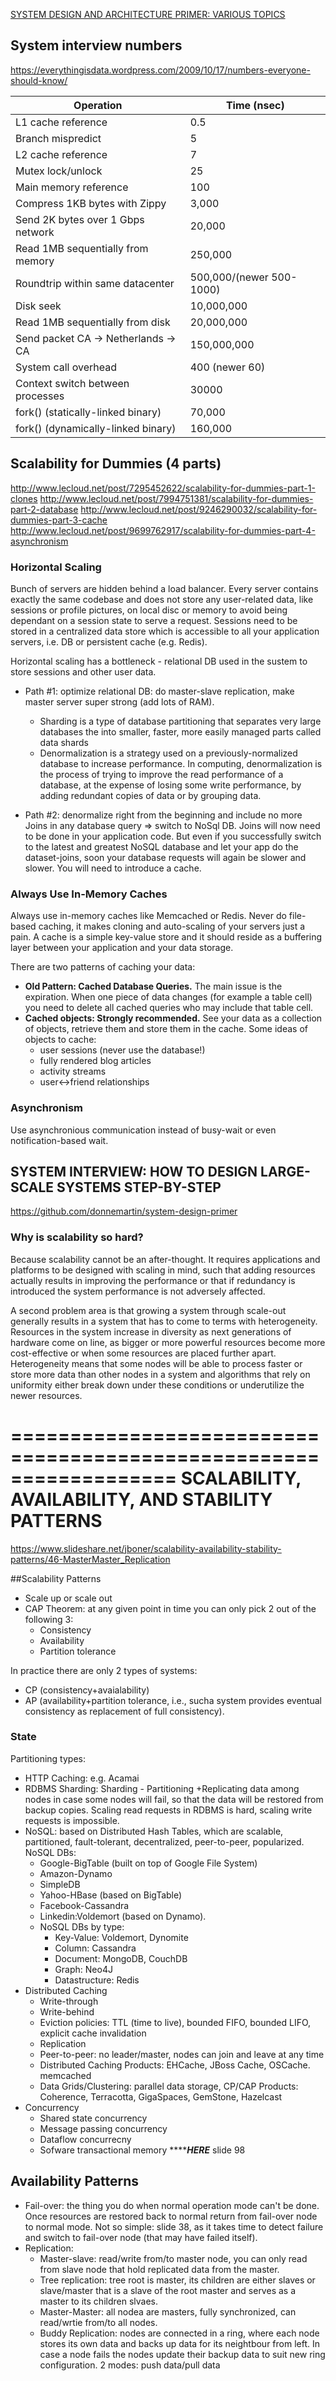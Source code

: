 
[SYSTEM DESIGN AND ARCHITECTURE PRIMER: VARIOUS TOPICS](https://github.com/checkcheckzz/system-design-interview)


## System interview numbers 

https://everythingisdata.wordpress.com/2009/10/17/numbers-everyone-should-know/

Operation			 |		Time (nsec)
---------------------------------|----------------------------
L1 cache reference		 |	0.5
Branch mispredict		 |	5
L2 cache reference		 |	7
Mutex lock/unlock		 |	25
Main memory reference		 |    100
Compress 1KB bytes with Zippy	 |	3,000
Send 2K bytes over 1 Gbps network |	20,000
Read 1MB sequentially from memory |	250,000
Roundtrip within same datacenter  |	500,000/(newer 500-1000) 
Disk seek	                  |    10,000,000
Read 1MB sequentially from disk	  |	20,000,000
Send packet CA -> Netherlands -> CA|	150,000,000
System call overhead		   |		400 (newer 60)
Context switch between processes   |	30000
fork() (statically-linked binary)  |	70,000
fork() (dynamically-linked binary) |	160,000


## Scalability for Dummies (4 parts)

http://www.lecloud.net/post/7295452622/scalability-for-dummies-part-1-clones
http://www.lecloud.net/post/7994751381/scalability-for-dummies-part-2-database
http://www.lecloud.net/post/9246290032/scalability-for-dummies-part-3-cache
http://www.lecloud.net/post/9699762917/scalability-for-dummies-part-4-asynchronism

### Horizontal Scaling
Bunch of servers are hidden behind a load balancer. Every server contains exactly the same codebase and does not 
store any user-related data, like sessions or profile pictures, on local disc or memory to avoid being dependant 
on a session state to serve a request. Sessions need to be stored in a centralized data store which is accessible 
to all your application servers, i.e. DB or persistent cache (e.g. Redis).

Horizontal scaling has a bottleneck - relational DB used in the sustem to store sessions and other user data.
* Path #1: optimize relational DB: do master-slave replication, make master server super strong (add lots of RAM).
	* Sharding is a type of database partitioning that separates very large databases the into smaller, faster, 
	more easily managed parts called data shards
	* Denormalization is a strategy used on a previously-normalized database to increase performance. 
	In computing, denormalization is the process of trying to improve the read performance of a database, 
	at the expense of losing some write performance, by adding redundant copies of data or by grouping data.

* Path #2:  denormalize right from the beginning and include no more Joins in any database query => switch to NoSql DB.
Joins will now need to be done in your application code. But even if you successfully switch to the latest and greatest 
NoSQL database and let your app do the dataset-joins, soon your database requests will again be slower and slower. You 
will need to introduce a cache.

### Always Use In-Memory Caches
Always use in-memory caches like Memcached or Redis. Never do file-based caching, it makes cloning and auto-scaling of your servers just a pain. A cache is a simple key-value store and it should reside as a buffering layer between your application and your data storage.

There are two patterns of caching your data:
* **Old Pattern: Cached Database Queries.** The main issue is the expiration. When one piece of data changes (for example a table cell) you need to delete all cached queries who may include that table cell. 
*  **Cached objects: Strongly recommended.** See your data as a collection of objects, retrieve them and store them in the cache. Some ideas of objects to cache:
	* user sessions (never use the database!)
	* fully rendered blog articles
	* activity streams
	* user<->friend relationships 

### Asynchronism
Use asynchronious communication instead of busy-wait or even notification-based wait.


## SYSTEM INTERVIEW: HOW TO DESIGN LARGE-SCALE SYSTEMS STEP-BY-STEP

https://github.com/donnemartin/system-design-primer

### Why is scalability so hard? 
Because scalability cannot be an after-thought. It requires applications and platforms to be designed with scaling in mind, 
such that adding resources actually results in improving the performance or that if redundancy is introduced the system 
performance is not adversely affected. 

A second problem area is that growing a system through scale-out generally results in a system that has to come to terms 
with heterogeneity. Resources in the system increase in diversity as next generations of hardware come on line, as bigger 
or more powerful resources become more cost-effective or when some resources are placed further apart. Heterogeneity means 
that some nodes will be able to process faster or store more data than other nodes in a system and algorithms that rely on 
uniformity either break down under these conditions or underutilize the newer resources.

==================================================================
SCALABILITY, AVAILABILITY, AND STABILITY PATTERNS
==================================================================
https://www.slideshare.net/jboner/scalability-availability-stability-patterns/46-MasterMaster_Replication

##Scalability Patterns
* Scale up or scale out
* CAP Theorem: at any given point in time you can only pick 2 out of the following 3:
	* Consistency
	* Availability
	* Partition tolerance 

In practice there are only 2 types of systems: 
* CP (consistency+avaialability) 
* AP (availability+partition tolerance, i.e., sucha system provides eventual consistency as replacement of full consistency).

### State
Partitioning types:
* HTTP Caching: e.g. Acamai
* RDBMS Sharding: Sharding - Partitioning +Replicating data among nodes in case some nodes will fail, so that the data will be restored from backup copies. Scaling read requests in RDBMS is hard, scaling write requests is impossible.
* NoSQL: based on Distributed Hash Tables, which are scalable, partitioned, fault-tolerant, decentralized, peer-to-peer, popularized. NoSQL DBs: 
	* Google-BigTable (built on top of Google File System)
	* Amazon-Dynamo 
	* SimpleDB 
	* Yahoo-HBase (based on BigTable)
	* Facebook-Cassandra 
	* Linkedin:Voldemort (based on Dynamo).	
	* NoSQL DBs by type:
		* Key-Value: Voldemort, Dynomite
		* Column: Cassandra
		* Document: MongoDB, CouchDB
		* Graph: Neo4J
		* Datastructure: Redis
* Distributed Caching
	* Write-through
	* Write-behind
	* Eviction policies: TTL (time to live), bounded FIFO, bounded LIFO, explicit cache invalidation
	* Replication
	* Peer-to-peer: no leader/master, nodes can join and leave at any time
	* Distributed Caching Products: EHCache, JBoss Cache, OSCache. memcached
	* Data Grids/Clustering: parallel data storage, CP/CAP Products: Coherence, Terracotta, GigaSpaces, GemStone, Hazelcast
* Concurrency
	* Shared state concurrency
	* Message passing concurrency
	* Dataflow concurrecny
	* Sofware transactional memory *********HERE***** slide 98


## Availability Patterns
* Fail-over: the thing you do when normal operation mode can't be done. Once resources are restored back to normal return from fail-over node 
to normal mode. Not so simple: slide 38, as it takes time to detect failure and switch to fail-over node (that may have failed itself).
* Replication:
	* Master-slave: read/write from/to master node, you can only read from slave node that hold replicated data 
	from the master. 
	* Tree replication: tree root is master, its children are either slaves or slave/master that is a slave of the root 	      master and serves as a master to its children slvaes.
	* Master-Master: all nodea are masters, fully synchronized, can read/wrtie from/to all nodes.
	* Buddy Replication: nodes are connected in a ring, where each node stores its own data and backs up data for its             neightbour from left. In case a node fails the nodes update their backup data to suit new ring configuration. 
	  2 modes: push data/pull data
	
	

